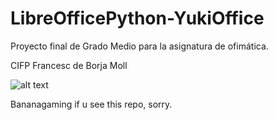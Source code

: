 # LibreOfficePython-YukiOffice
Proyecto final de Grado Medio para la asignatura de ofimática.

CIFP Francesc de Borja Moll

![alt text](https://i.imgur.com/AtfO1he.png)

Bananagaming if u see this repo, sorry. 
